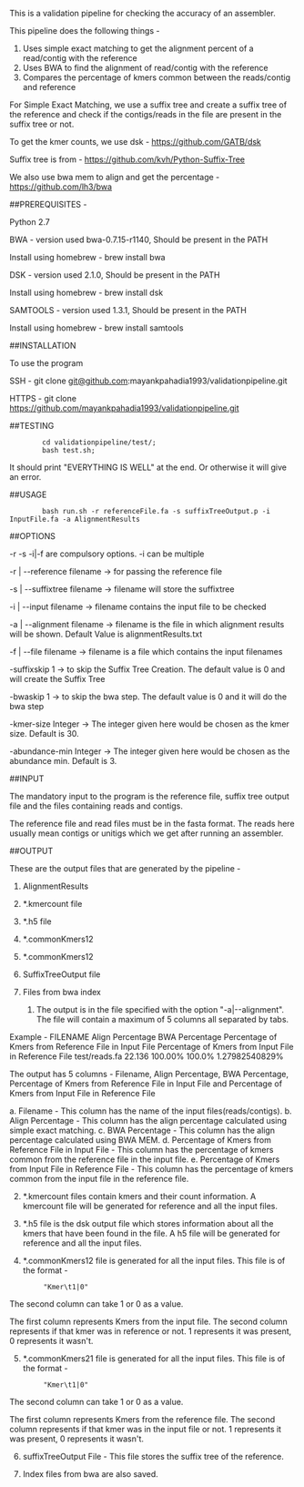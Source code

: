 This is a validation pipeline for checking the accuracy of an assembler. 

This pipeline does the following things - 

1. Uses simple exact matching to get the alignment percent of a read/contig with the reference
2. Uses BWA to find the alignment of read/contig with the reference
3. Compares the percentage of kmers common between the reads/contig and reference

For Simple Exact Matching, we use a suffix tree and create a suffix tree of the reference and check if the contigs/reads in the file are present in the suffix tree or not.

To get the kmer counts, we use dsk - https://github.com/GATB/dsk

Suffix tree is from - https://github.com/kvh/Python-Suffix-Tree

We also use bwa mem to align and get the percentage - https://github.com/lh3/bwa

##PREREQUISITES -

Python 2.7


BWA - version used bwa-0.7.15-r1140, Should be present in the PATH

Install using homebrew - brew install bwa

DSK - version used 2.1.0, Should be present in the PATH

Install using homebrew - brew install dsk

SAMTOOLS - version used 1.3.1, Should be present in the PATH

Install using homebrew - brew install samtools

##INSTALLATION

To use the program

SSH - 
			git clone git@github.com:mayankpahadia1993/validationpipeline.git


HTTPS - 
			git clone https://github.com/mayankpahadia1993/validationpipeline.git

##TESTING
			
			cd validationpipeline/test/;
			bash test.sh;

It should print "EVERYTHING IS WELL" at the end. Or otherwise it will give an error.


##USAGE 


			bash run.sh -r referenceFile.fa -s suffixTreeOutput.p -i InputFile.fa -a AlignmentResults

##OPTIONS

-r -s -i|-f are compulsory options. -i can be multiple


-r | --reference filename -> for passing the reference file


-s | --suffixtree filename  -> filename will store the suffixtree


-i | --input filename -> filename contains the input file to be checked


-a | --alignment filename -> filename is the file in which alignment results will be shown. Default Value is alignmentResults.txt


-f | --file filename -> filename is a file which contains the input filenames


-suffixskip 1 -> to skip the Suffix Tree Creation. The default value is 0 and will create the Suffix Tree


-bwaskip 1 -> to skip the bwa step. The default value is 0 and it will do the bwa step


-kmer-size Integer -> The integer given here would be chosen as the kmer size. Default is 30. 


-abundance-min Integer -> The integer given here would be chosen as the abundance min. Default is 3.


##INPUT

The mandatory input to the program is the reference file, suffix tree output file and the files containing reads and contigs.

The reference file and read files must be in the fasta format. The reads here usually mean contigs or unitigs which we get after running an assembler.

##OUTPUT

These are the output files that are generated by the pipeline - 

1. AlignmentResults
2. *.kmercount file
3. *.h5 file
4. *.commonKmers12
5. *.commonKmers12
6. SuffixTreeOutput file
7. Files from bwa index

	1. The output is in the file specified with the option "-a|--alignment". The file will contain a maximum of 5 columns all separated by tabs.

Example - 
FILENAME	Align Percentage	BWA Percentage	Percentage of Kmers from Reference File in Input File	Percentage of Kmers from Input File in Reference File
test/reads.fa	22.136	100.00%	100.0%	1.27982540829%

The output has 5 columns - Filename, Align Percentage, BWA Percentage, Percentage of Kmers from Reference File in Input File and Percentage of Kmers from Input File in Reference File

a. Filename - This column has the name of the input files(reads/contigs).
b. Align Percentage - This column has the align percentage calculated using simple exact matching.
c. BWA Percentage - This column has the align percentage calculated using BWA MEM.
d. Percentage of Kmers from Reference File in Input File - This column has the percentage of kmers common from the reference file in the input file.
e. Percentage of Kmers from Input File in Reference File - This column has the percentage of kmers common from the input file in the reference file.



2. *.kmercount files contain kmers and their count information. A kmercount file will be generated for reference and all the input files. 

3. *.h5 file is the dsk output file which stores information about all the kmers that have been found in the file. A h5 file will be generated for reference and all the input files.

4. *.commonKmers12 file is generated for all the input files. This file is of the format - 

			"Kmer\t1|0"

The second column can take 1 or 0 as a value.

The first column represents Kmers from the input file. The second column represents if that kmer was in reference or not. 1 represents it was present, 0 represents it wasn't.

5. *.commonKmers21 file is generated for all the input files. This file is of the format - 

			"Kmer\t1|0"

The second column can take 1 or 0 as a value.

The first column represents Kmers from the reference file. The second column represents if that kmer was in the input file or not. 1 represents it was present, 0 represents it wasn't.

6. suffixTreeOutput File - This file stores the suffix tree of the reference.


7. Index files from bwa are also saved. 